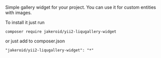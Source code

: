 Simple gallery widget for your project.
You can use it for custom entities with images.

To install it just run
```
composer require jakeroid/yii2-liqugallery-widget
```
or just add to composer.json
```
"jakeroid/yii2-liqugallery-widget": "*"
```